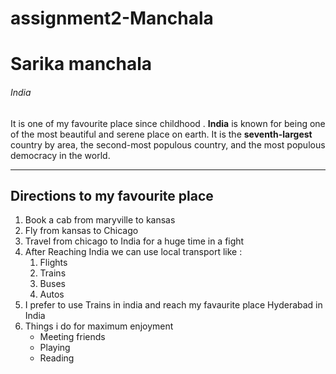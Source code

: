 # assignment2-Manchala
# Sarika manchala
######  India
It is one of my favourite place since childhood . **India** is known for being one of the most beautiful and serene place on earth.  It is the __seventh-largest__ country by area, the second-most populous country, and the most populous democracy in the world.

---

## Directions to my favourite place
1. Book a cab from maryville to kansas
2. Fly from kansas to Chicago
3. Travel from chicago to India for a huge time in a fight 
4. After Reaching India we can use local transport like :
    1. Flights
    2. Trains
    3. Buses
    4. Autos
5. I prefer to use Trains in india and reach my favaurite place Hyderabad in India
6. Things i do for maximum enjoyment
    * Meeting friends
    * Playing
    * Reading
    

